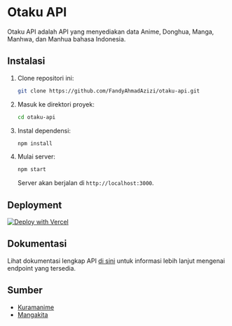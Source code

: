 # Otaku API

Otaku API adalah API yang menyediakan data Anime, Donghua, Manga, Manhwa, dan Manhua bahasa Indonesia.

## Instalasi

1. Clone repositori ini:

   ```bash
   git clone https://github.com/FandyAhmadAzizi/otaku-api.git
   ```

2. Masuk ke direktori proyek:

   ```bash
   cd otaku-api
   ```

3. Instal dependensi:

   ```bash
   npm install
   ```

4. Mulai server:

   ```bash
   npm start
   ```

   Server akan berjalan di `http://localhost:3000`.

## Deployment

[![Deploy with Vercel](https://vercel.com/button)](https://vercel.com/new/clone?repository-url=https%3A%2F%2Fgithub.com%2FFandyAhmadAzizi%2Fotaku-api)

## Dokumentasi

Lihat dokumentasi lengkap API [di sini](https://docs.otaku.us.kg) untuk informasi lebih lanjut mengenai endpoint yang tersedia.

## Sumber

- [Kuramanime](https://kuramanime.boo)
- [Mangakita](https://mangakita.id)
